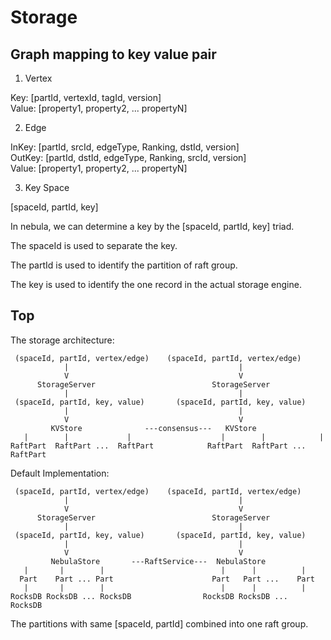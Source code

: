 # Storage

## Graph mapping to key value pair

1. Vertex

Key: [partId, vertexId, tagId, version] <br/>
Value: [property1, property2, ... propertyN]

2. Edge

InKey: [partId, srcId, edgeType, Ranking, dstId, version] <br/>
OutKey: [partId, dstId, edgeType, Ranking, srcId, version] <br/>
Value: [property1, property2, ... propertyN] <br/>

3. Key Space

[spaceId, partId, key]

In nebula, we can determine a key by the [spaceId, partId, key] triad.

The spaceId is used to separate the key.

The partId is used to identify the partition of raft group.

The key is used to identify the one record in the actual storage engine.

## Top

The storage architecture:

```
 (spaceId, partId, vertex/edge)    (spaceId, partId, vertex/edge)
            |                                      |
            V                                      V
      StorageServer                          StorageServer
            |                                      |
 (spaceId, partId, key, value)       (spaceId, partId, key, value)
            |                                      |
            V                                      V
         KVStore              ---consensus---   KVStore
   |        |             |                    |        |            |
RaftPart  RaftPart ...  RaftPart            RaftPart  RaftPart ... RaftPart
```

Default Implementation:

```
 (spaceId, partId, vertex/edge)    (spaceId, partId, vertex/edge)
            |                                      |
            V                                      V
      StorageServer                          StorageServer
            |                                      |
 (spaceId, partId, key, value)       (spaceId, partId, key, value)
            |                                      |
            V                                      V
         NebulaStore       ---RaftService---  NebulaStore
   |       |        |                          |      |          |
  Part    Part ... Part                      Part   Part ...    Part
   |       |        |                          |      |          |
RocksDB RocksDB ... RocksDB                RocksDB RocksDB ...  RocksDB
```

The partitions with same [spaceId, partId] combined into one raft group.
